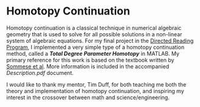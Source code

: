# Homotopy Continuation

Homotopy continuation is a classical technique in numerical algebraic geometry that is used to solve for all possible solutions in a non-linear system of algebraic equations. For my final project in the [Directed Reading Program](https://sites.gatech.edu/gtatgt/sample-page/directed-reading-program/), I implemented a very simple type of a homotopy continuation method, called a ***Total Degree Parameter Homotopy*** in MATLAB. My primary reference for this work is based on the textbook written by [Sommese et al](https://www.worldscientific.com/worldscibooks/10.1142/5763). More information is included in the accompanied *Description.pdf* document.

I would like to thank my mentor, Tim Duff, for both teaching me both the theory and implementation of homotopy continuation, and inspiring my interest in the crossover between math and science/engineering.
